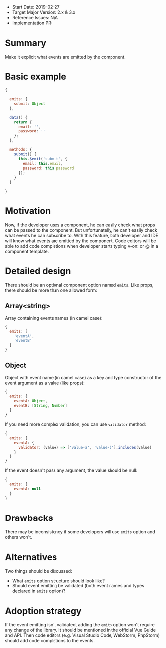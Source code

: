 - Start Date: 2019-02-27
- Target Major Version: 2.x & 3.x
- Reference Issues: N/A
- Implementation PR:

# Summary

Make it explicit what events are emitted by the component.

# Basic example

```javascript
{

  emits: {
    submit: Object
  },
  
  data() {
    return {
      email: '',
      password: ''
    };
  },
  
  methods: {
    submit() {
      this.$emit('submit', {
        email: this.email,
        password: this.password
      });
    }
  }
  
}
```

# Motivation

Now, if the developer uses a component, he can easily check what props can be passed to the component. But unfortunatelly, he can't easily check what events he can subscribe to. With this feature, both developer and IDE will know what events are emitted by the component. Code editors will be able to add code completions when developer starts typing v-on: or @ in a component template.

# Detailed design

There should be an optional component option named `emits`.
Like props, there should be more than one allowed form:

## Array&lt;string&gt;

Array containing events names (in camel case):

```javascript
{
  emits: [
    'eventA',
    'eventB'
  }
}
```

## Object

Object with event name (in camel case) as a key and type constructor of the event argument as a value (like props):

```javascript
{
  emits: {
    eventA: Object,
    eventB: [String, Number]
  }
}
```

If you need more complex validation, you can use `validator` method:

```javascript
{
  emits: {
    eventA: {
      validator: (value) => ['value-a', 'value-b'].includes(value)
    }
  }
}
```

If the event doesn't pass any argument, the value should be null:

```javascript
{
  emits: {
    eventA: null
  }
}
```

# Drawbacks

There may be inconsistency if some developers will use `emits` option and others won't.

# Alternatives

Two things should be discussed:
- What `emits` option structure should look like?
- Should event emitting be validated (both event names and types declared in `emits` option)?

# Adoption strategy

If the event emitting isn't validated, adding the `emits` option won't require any change of the library. It should be mentioned in the official Vue Guide and API. Then code editors (e.g. Visual Studio Code, WebStorm, PhpStorm) should add code completions to the events.
